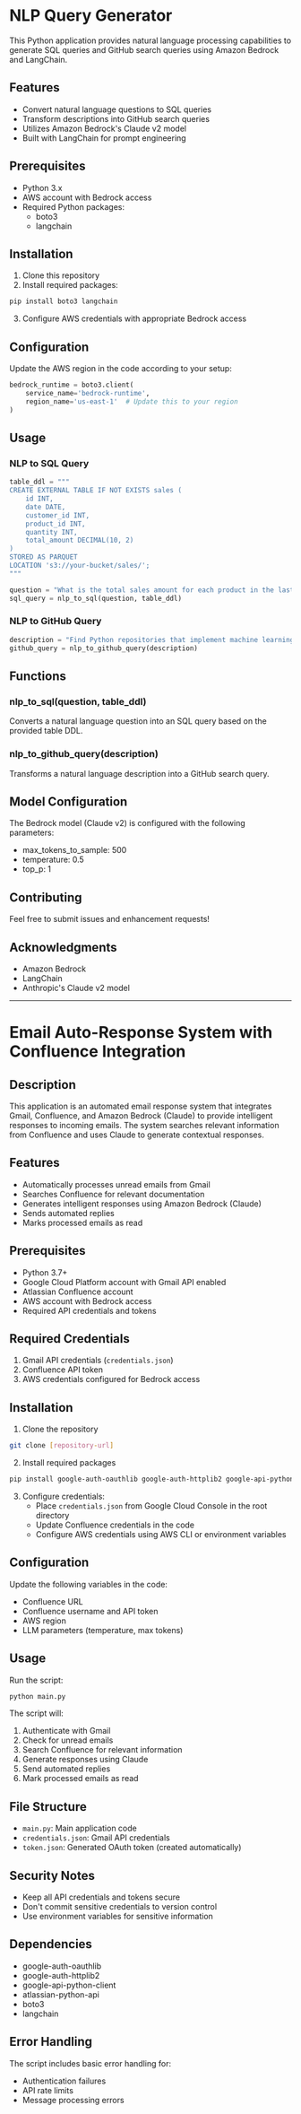 # NLP Query Generator

This Python application provides natural language processing capabilities to generate SQL queries and GitHub search queries using Amazon Bedrock and LangChain.

## Features

- Convert natural language questions to SQL queries
- Transform descriptions into GitHub search queries
- Utilizes Amazon Bedrock's Claude v2 model
- Built with LangChain for prompt engineering

## Prerequisites

- Python 3.x
- AWS account with Bedrock access
- Required Python packages:
  - boto3
  - langchain

## Installation

1. Clone this repository
2. Install required packages:
```bash
pip install boto3 langchain
```

3. Configure AWS credentials with appropriate Bedrock access

## Configuration

Update the AWS region in the code according to your setup:

```python
bedrock_runtime = boto3.client(
    service_name='bedrock-runtime',
    region_name='us-east-1'  # Update this to your region
)
```

## Usage

### NLP to SQL Query

```python
table_ddl = """
CREATE EXTERNAL TABLE IF NOT EXISTS sales (
    id INT,
    date DATE,
    customer_id INT,
    product_id INT,
    quantity INT,
    total_amount DECIMAL(10, 2)
)
STORED AS PARQUET
LOCATION 's3://your-bucket/sales/';
"""

question = "What is the total sales amount for each product in the last month?"
sql_query = nlp_to_sql(question, table_ddl)
```

### NLP to GitHub Query

```python
description = "Find Python repositories that implement machine learning algorithms for image classification"
github_query = nlp_to_github_query(description)
```

## Functions

### nlp_to_sql(question, table_ddl)
Converts a natural language question into an SQL query based on the provided table DDL.

### nlp_to_github_query(description)
Transforms a natural language description into a GitHub search query.

## Model Configuration

The Bedrock model (Claude v2) is configured with the following parameters:
- max_tokens_to_sample: 500
- temperature: 0.5
- top_p: 1

## Contributing

Feel free to submit issues and enhancement requests!


## Acknowledgments

- Amazon Bedrock
- LangChain
- Anthropic's Claude v2 model

---

# Email Auto-Response System with Confluence Integration

## Description
This application is an automated email response system that integrates Gmail, Confluence, and Amazon Bedrock (Claude) to provide intelligent responses to incoming emails. The system searches relevant information from Confluence and uses Claude to generate contextual responses.

## Features
- Automatically processes unread emails from Gmail
- Searches Confluence for relevant documentation
- Generates intelligent responses using Amazon Bedrock (Claude)
- Sends automated replies
- Marks processed emails as read

## Prerequisites
- Python 3.7+
- Google Cloud Platform account with Gmail API enabled
- Atlassian Confluence account
- AWS account with Bedrock access
- Required API credentials and tokens

## Required Credentials
1. Gmail API credentials (`credentials.json`)
2. Confluence API token
3. AWS credentials configured for Bedrock access

## Installation

1. Clone the repository
```bash
git clone [repository-url]
```

2. Install required packages
```bash
pip install google-auth-oauthlib google-auth-httplib2 google-api-python-client atlassian-python-api boto3 langchain
```

3. Configure credentials:
   - Place `credentials.json` from Google Cloud Console in the root directory
   - Update Confluence credentials in the code
   - Configure AWS credentials using AWS CLI or environment variables

## Configuration
Update the following variables in the code:
- Confluence URL
- Confluence username and API token
- AWS region
- LLM parameters (temperature, max tokens)

## Usage
Run the script:
```bash
python main.py
```

The script will:
1. Authenticate with Gmail
2. Check for unread emails
3. Search Confluence for relevant information
4. Generate responses using Claude
5. Send automated replies
6. Mark processed emails as read

## File Structure
- `main.py`: Main application code
- `credentials.json`: Gmail API credentials
- `token.json`: Generated OAuth token (created automatically)

## Security Notes
- Keep all API credentials and tokens secure
- Don't commit sensitive credentials to version control
- Use environment variables for sensitive information

## Dependencies
- google-auth-oauthlib
- google-auth-httplib2
- google-api-python-client
- atlassian-python-api
- boto3
- langchain

## Error Handling
The script includes basic error handling for:
- Authentication failures
- API rate limits
- Message processing errors

